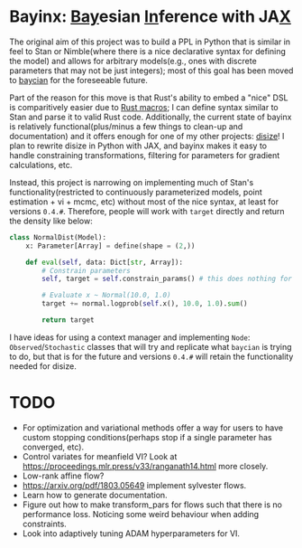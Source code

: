 # Bayinx: <ins>Bay</ins>esian <ins>In</ins>ference with JA<ins>X</ins>

The original aim of this project was to build a PPL in Python that is similar in feel to Stan or Nimble(where there is a nice declarative syntax for defining the model) and allows for arbitrary models(e.g., ones with discrete parameters that may not be just integers); most of this goal has been moved to [baycian](https://github.com/toddmccready/baycian) for the foreseeable future.

Part of the reason for this move is that Rust's ability to embed a "nice" DSL is comparitively easier due to [Rust macros](https://doc.rust-lang.org/rust-by-example/macros/dsl.html); I can define syntax similar to Stan and parse it to valid Rust code. Additionally, the current state of bayinx is relatively functional(plus/minus a few things to clean-up and documentation) and it offers enough for one of my other projects: [disize](https://github.com/toddmccready/disize)! I plan to rewrite disize in Python with JAX, and bayinx makes it easy to handle constraining transformations, filtering for parameters for gradient calculations, etc.

Instead, this project is narrowing on implementing much of Stan's functionality(restricted to continuously parameterized models, point estimation + vi + mcmc, etc) without most of the nice syntax, at least for versions `0.4.#`. Therefore, people will work with `target` directly and return the density like below:

```py
class NormalDist(Model):
    x: Parameter[Array] = define(shape = (2,))

    def eval(self, data: Dict[str, Array]):
        # Constrain parameters
        self, target = self.constrain_params() # this does nothing for the current model

        # Evaluate x ~ Normal(10.0, 1.0)
        target += normal.logprob(self.x(), 10.0, 1.0).sum()

        return target
```

I have ideas for using a context manager and implementing `Node`: `Observed`/`Stochastic` classes that will try and replicate what `baycian` is trying to do, but that is for the future and versions `0.4.#` will retain the functionality needed for disize.


# TODO
- For optimization and variational methods offer a way for users to have custom stopping conditions(perhaps stop if a single parameter has converged, etc).
- Control variates for meanfield VI? Look at https://proceedings.mlr.press/v33/ranganath14.html more closely.
- Low-rank affine flow?
- https://arxiv.org/pdf/1803.05649 implement sylvester flows.
- Learn how to generate documentation.
- Figure out how to make transform_pars for flows such that there is no performance loss. Noticing some weird behaviour when adding constraints.
- Look into adaptively tuning ADAM hyperparameters for VI.
